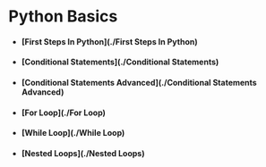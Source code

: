 # Python Basics

* #### [First Steps In Python](./First Steps In Python)
* #### [Conditional Statements](./Conditional Statements)
* #### [Conditional Statements Advanced](./Conditional Statements Advanced)
* #### [For Loop](./For Loop)
* #### [While Loop](./While Loop)
* #### [Nested Loops](./Nested Loops)
